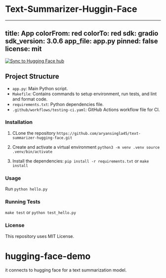 # Text-Summarizer-Huggin-Face

---
title: App 
colorFrom: red
colorTo: red
sdk: gradio
sdk_version: 3.0.6
app_file: app.py
pinned: false
license: mit
---

[![Sync to Hugging Face hub](https://github.com/aryansingla45/hugging-face-demo/actions/workflows/testing-ci.yml/badge.svg)](https://github.com/aryansingla45/hugging-face-demo/actions/workflows/testing-ci.yml)


## Project Structure

- `app.py`: Main Python script.
- `Makefile`: Contains commands to setup environment, run tests, and lint and format code.
- `requirements.txt`: Python dependencies file.
- `.github/workflows/testing-ci.yaml`: GitHub Actions workflow file for CI.


### Installation

1. CLone the repository
   `https://github.com/aryansingla45/text-summarizer-hugging-face.git`

2. Create and activate a virtual environment
  `python3 -m venv .venv
source .venv/bin/activate`

3. Install the dependencies:
   `pip install -r requirements.txt` or `make install`

### Usage 

Run `python hello.py`

### Running Tests

`make test` or `python test_hello.py`

### License 

This repository uses MIT License.





# hugging-face-demo

it connects to hugging face for a text summarization model.



